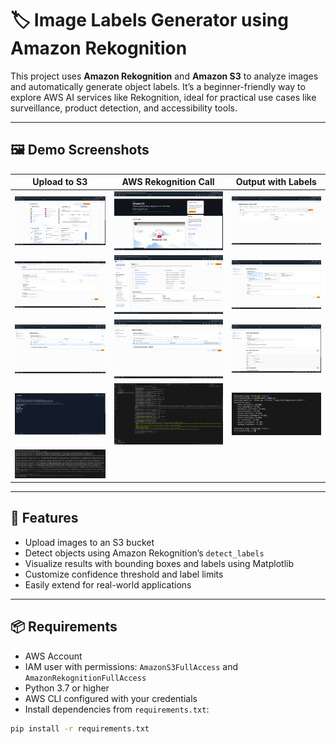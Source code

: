 # 🏷️ Image Labels Generator using Amazon Rekognition

This project uses **Amazon Rekognition** and **Amazon S3** to analyze images and automatically generate object labels. It’s a beginner-friendly way to explore AWS AI services like Rekognition, ideal for practical use cases like surveillance, product detection, and accessibility tools.

---

## 🖼️ Demo Screenshots

| Upload to S3 | AWS Rekognition Call | Output with Labels |
|--------------|----------------------|---------------------|
| ![1](screenshots/1.png) | ![2](screenshots/2.png) | ![3](screenshots/3.png) |
| ![4](screenshots/4.png) | ![5](screenshots/5.png) | ![6](screenshots/6.png) |
| ![7](screenshots/7.png) | ![8](screenshots/8.png) | ![9](screenshots/9.png) |
| ![10](screenshots/10.png) | ![11](screenshots/11.png) | ![12](screenshots/12.png) |
| ![13](screenshots/13.png) |  |  |

---

## 🚀 Features

- Upload images to an S3 bucket
- Detect objects using Amazon Rekognition’s `detect_labels`
- Visualize results with bounding boxes and labels using Matplotlib
- Customize confidence threshold and label limits
- Easily extend for real-world applications

---

## 📦 Requirements

- AWS Account
- IAM user with permissions: `AmazonS3FullAccess` and `AmazonRekognitionFullAccess`
- Python 3.7 or higher
- AWS CLI configured with your credentials
- Install dependencies from `requirements.txt`:

```bash
pip install -r requirements.txt
